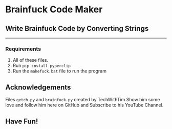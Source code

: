 # Brainfuck Code Maker
## Write Brainfuck Code by Converting Strings
---

### Requirements
1. All of these files.
2. Run `pip install pyperclip`
3. Run the `makefuck.bat` file to run the program

## Acknowledgements
Files `getch.py` and `brainfuck.py` created by TechWithTim
Show him some love and follow him here on GitHub and Subscribe to his YouTube Channel.

## Have Fun!
